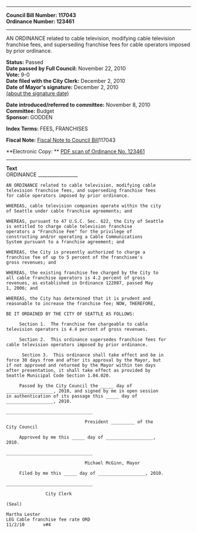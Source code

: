 * * * * *  
  
**Council Bill Number: [](#h0)[](#h2)117043**   
**Ordinance Number: 123461**  
  
* * * * *  
  
AN ORDINANCE related to cable television, modifying cable television franchise fees, and superseding franchise fees for cable operators imposed by prior ordinance.  
  
**Status:** Passed   
**Date passed by Full Council:** November 22, 2010   
**Vote:** 9-0   
**Date filed with the City Clerk:** December 2, 2010   
**Date of Mayor's signature:** December 2, 2010   
[(about the signature date)](/~public/approvaldate.htm)   
  
  
**Date introduced/referred to committee:** November 8, 2010   
**Committee:** Budget   
**Sponsor:** GODDEN   
  
**Index Terms:** FEES, FRANCHISES  
  
**Fiscal Note:** [Fiscal Note to Council Bill](http://clerk.seattle.gov/~public/fnote/117043.htm)[](#h1)[](#h3)117043  
  
**Electronic Copy: ** [PDF scan of Ordinance No. 123461](/~archives/Ordinances/Ord_123461.pdf)  
  
* * * * *  
  
**Text**  
    ORDINANCE _________________  
  
    AN ORDINANCE related to cable television, modifying cable  
    television franchise fees, and superseding franchise fees  
    for cable operators imposed by prior ordinance.  
  
    WHEREAS, cable television companies operate within the city  
    of Seattle under cable franchise agreements; and  
  
    WHEREAS, pursuant to 47 U.S.C. Sec. 622, the City of Seattle  
    is entitled to charge cable television franchise  
    operators a "Franchise Fee" for the privilege of  
    constructing and/or operating a Cable Communications  
    System pursuant to a franchise agreement; and  
  
    WHEREAS, the City is presently authorized to charge a  
    franchise fee of up to 5 percent of the franchisee's  
    gross revenues; and  
  
    WHEREAS, the existing franchise fee charged by the City to  
    all cable franchise operators is 4.2 percent of gross  
    revenues, as established in Ordinance 122087, passed May  
    1, 2006; and  
  
    WHEREAS, the City has determined that it is prudent and  
    reasonable to increase the franchise fee; NOW, THEREFORE,  
  
    BE IT ORDAINED BY THE CITY OF SEATTLE AS FOLLOWS:  
  
         Section 1.  The franchise fee chargeable to cable  
    television operators is 4.4 percent of gross revenues.  
  
         Section 2.  This ordinance supersedes franchise fees for  
    cable television operators imposed by prior ordinance.  
  
          Section 3.  This ordinance shall take effect and be in  
    force 30 days from and after its approval by the Mayor, but  
    if not approved and returned by the Mayor within ten days  
    after presentation, it shall take effect as provided by  
    Seattle Municipal Code Section 1.04.020.  
  
         Passed by the City Council the _____ day of  
    __________________, 2010, and signed by me in open session  
    in authentication of its passage this _____ day of  
    __________________, 2010.  
  
    _________________________________  
  
                                  President _________ of the  
    City Council  
  
         Approved by me this _____ day of __________________,  
    2010.  
  
    _________________________________  
  
                                  Michael McGinn, Mayor  
  
         Filed by me this _____ day of __________________, 2010.  
  
    _________________________________  
  
                   City Clerk  
  
    (Seal)  
  
    Martha Lester  
    LEG Cable franchise fee rate ORD  
    11/2/10       v#4  
